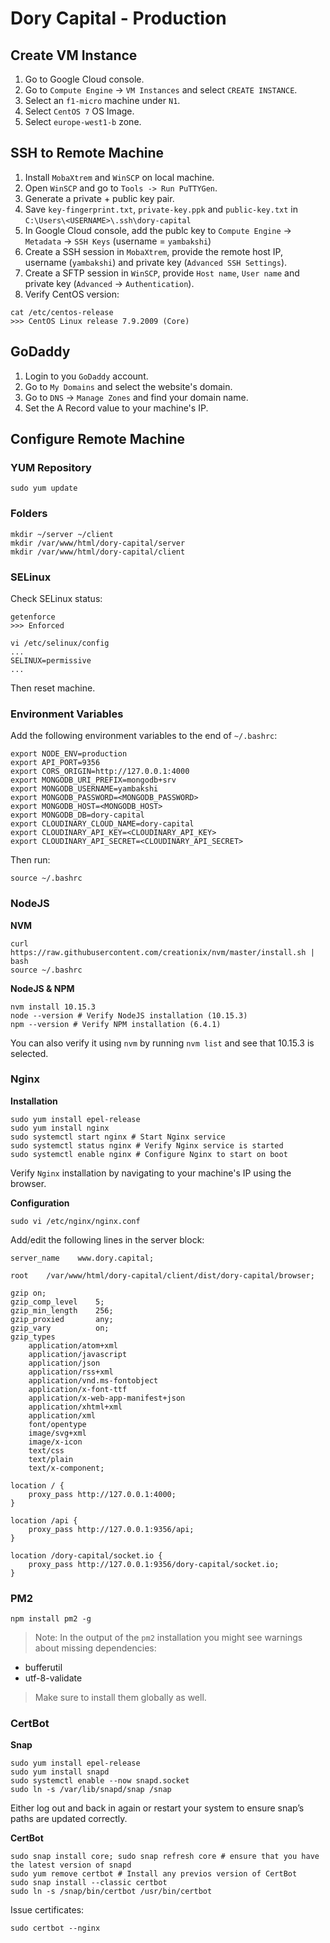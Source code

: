 # Dory Capital - Production
## Create VM Instance
1. Go to Google Cloud console.
2. Go to `Compute Engine` -> `VM Instances` and select `CREATE INSTANCE`.
3. Select an `f1-micro` machine under `N1`.
4. Select `CentOS 7` OS Image.
5. Select `europe-west1-b` zone.

## SSH to Remote Machine
1. Install `MobaXtrem` and `WinSCP` on local machine.
2. Open `WinSCP` and go to `Tools -> Run PuTTYGen`.
3. Generate a private + public key pair.
4. Save `key-fingerprint.txt`, `private-key.ppk` and `public-key.txt` in `C:\Users\<USERNAME>\.ssh\dory-capital`
5. In Google Cloud console, add the publc key to `Compute Engine` -> `Metadata` -> `SSH Keys` (username = `yambakshi`)
6. Create a SSH session in `MobaXtrem`, provide the remote host IP, username (`yambakshi`) and private key (`Advanced SSH Settings`).
7. Create a SFTP session in `WinSCP`, provide `Host name`, `User name` and private key (`Advanced` -> `Authentication`).
8. Verify CentOS version:
```
cat /etc/centos-release
>>> CentOS Linux release 7.9.2009 (Core)
```

## GoDaddy
1. Login to you `GoDaddy` account.
2. Go to `My Domains` and select the website's domain.
3. Go to `DNS` -> `Manage Zones` and find your domain name.
4. Set the A Record value to your machine's IP.

## Configure Remote Machine
### YUM Repository
```
sudo yum update
```

### Folders
```
mkdir ~/server ~/client
mkdir /var/www/html/dory-capital/server
mkdir /var/www/html/dory-capital/client
```

### SELinux
Check SELinux status:
```
getenforce
>>> Enforced
```
```
vi /etc/selinux/config
...
SELINUX=permissive
...
```
Then reset machine.

### Environment Variables
Add the following environment variables to the end of `~/.bashrc`:
```
export NODE_ENV=production
export API_PORT=9356
export CORS_ORIGIN=http://127.0.0.1:4000
export MONGODB_URI_PREFIX=mongodb+srv
export MONGODB_USERNAME=yambakshi
export MONGODB_PASSWORD=<MONGODB_PASSWORD>
export MONGODB_HOST=<MONGODB_HOST>
export MONGODB_DB=dory-capital
export CLOUDINARY_CLOUD_NAME=dory-capital
export CLOUDINARY_API_KEY=<CLOUDINARY_API_KEY>
export CLOUDINARY_API_SECRET=<CLOUDINARY_API_SECRET>
```
Then run:
```
source ~/.bashrc
```

### NodeJS
**NVM**
```
curl https://raw.githubusercontent.com/creationix/nvm/master/install.sh | bash
source ~/.bashrc
```

**NodeJS & NPM**
```
nvm install 10.15.3
node --version # Verify NodeJS installation (10.15.3)
npm --version # Verify NPM installation (6.4.1)
```
You can also verify it using `nvm` by running `nvm list` and see that 10.15.3 is selected.

### Nginx
**Installation**
```
sudo yum install epel-release
sudo yum install nginx
sudo systemctl start nginx # Start Nginx service
sudo systemctl status nginx # Verify Nginx service is started
sudo systemctl enable nginx # Configure Nginx to start on boot
```
Verify `Nginx` installation by navigating to your machine's IP using the browser.  

**Configuration**
```
sudo vi /etc/nginx/nginx.conf
```
Add/edit the following lines in the server block:
```
server_name    www.dory.capital;
```
```
root    /var/www/html/dory-capital/client/dist/dory-capital/browser;
```
```
gzip on;
gzip_comp_level    5;
gzip_min_length    256;
gzip_proxied       any;
gzip_vary          on;
gzip_types
    application/atom+xml
    application/javascript
    application/json
    application/rss+xml
    application/vnd.ms-fontobject
    application/x-font-ttf
    application/x-web-app-manifest+json
    application/xhtml+xml
    application/xml
    font/opentype
    image/svg+xml
    image/x-icon
    text/css
    text/plain
    text/x-component;
```
```
location / {
    proxy_pass http://127.0.0.1:4000;
}

location /api {
    proxy_pass http://127.0.0.1:9356/api;
}

location /dory-capital/socket.io {
    proxy_pass http://127.0.0.1:9356/dory-capital/socket.io;
}
```

### PM2
```
npm install pm2 -g
```

> Note:
In the output of the `pm2` installation you might see warnings about missing dependencies:
- bufferutil
- utf-8-validate

> Make sure to install them globally as well.

### CertBot
**Snap**
```
sudo yum install epel-release
sudo yum install snapd
sudo systemctl enable --now snapd.socket
sudo ln -s /var/lib/snapd/snap /snap
```
Either log out and back in again or restart your system to ensure snap’s paths are updated correctly.

**CertBot**
```
sudo snap install core; sudo snap refresh core # ensure that you have the latest version of snapd
sudo yum remove certbot # Install any previos version of CertBot
sudo snap install --classic certbot
sudo ln -s /snap/bin/certbot /usr/bin/certbot
```
Issue certificates:
```
sudo certbot --nginx
```